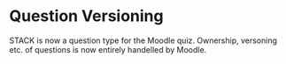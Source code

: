 # Question Versioning

STACK is now a question type for the Moodle quiz.  Ownership, versoning etc. of questions is now entirely handelled by Moodle.

